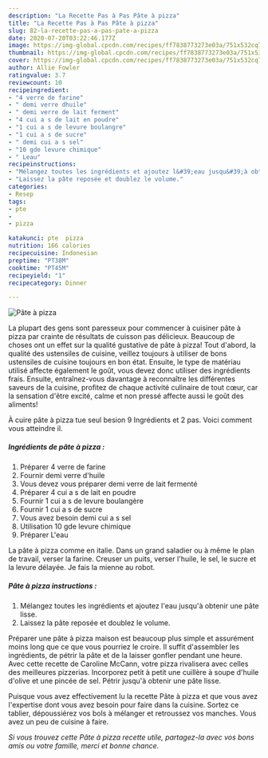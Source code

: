 ```yaml
---
description: "La Recette Pas à Pas Pâte à pizza"
title: "La Recette Pas à Pas Pâte à pizza"
slug: 82-la-recette-pas-a-pas-pate-a-pizza
date: 2020-07-20T03:22:46.177Z
image: https://img-global.cpcdn.com/recipes/ff7838773273e03a/751x532cq70/pate-a-pizza-photo-principale-de-la-recette.jpg
thumbnail: https://img-global.cpcdn.com/recipes/ff7838773273e03a/751x532cq70/pate-a-pizza-photo-principale-de-la-recette.jpg
cover: https://img-global.cpcdn.com/recipes/ff7838773273e03a/751x532cq70/pate-a-pizza-photo-principale-de-la-recette.jpg
author: Allie Fowler
ratingvalue: 3.7
reviewcount: 10
recipeingredient:
- "4 verre de farine"
- " demi verre dhuile"
- " demi verre de lait ferment"
- "4 cui a s de lait en poudre"
- "1 cui a s de levure boulangre"
- "1 cui a s de sucre"
- " demi cui a s sel"
- "10 gde levure chimique"
- " Leau"
recipeinstructions:
- "Mélangez toutes les ingrédients et ajoutez l&#39;eau jusqu&#39;à obtenir une pâte lisse."
- "Laissez la pâte reposée et doublez le volume."
categories:
- Resep
tags:
- pte
- 
- pizza

katakunci: pte  pizza 
nutrition: 166 calories
recipecuisine: Indonesian
preptime: "PT38M"
cooktime: "PT45M"
recipeyield: "1"
recipecategory: Dinner

---
```



![Pâte à pizza](https://img-global.cpcdn.com/recipes/ff7838773273e03a/751x532cq70/pate-a-pizza-photo-principale-de-la-recette.jpg)

La plupart des gens sont paresseux pour commencer à cuisiner pâte à pizza par crainte de résultats de cuisson pas délicieux. Beaucoup de choses ont un effet sur la qualité gustative de pâte à pizza! Tout d'abord, la qualité des ustensiles de cuisine, veillez toujours à utiliser de bons ustensiles de cuisine toujours en bon état. Ensuite, le type de matériau utilisé affecte également le goût, vous devez donc utiliser des ingrédients frais. Ensuite, entraînez-vous davantage à reconnaître les différentes saveurs de la cuisine, profitez de chaque activité culinaire de tout cœur, car la sensation d'être excité, calme et non pressé affecte aussi le goût des aliments!

<!--inarticleads1-->

À cuire pâte à pizza tue seul besion 9 Ingrédients et 2 pas. Voici comment vous atteindre il.

##### Ingrédients de pâte à pizza :

1. Préparer 4 verre de farine
1. Fournir  demi verre d&#39;huile
1. Vous devez vous préparer  demi verre de lait fermenté
1. Préparer 4 cui a s de lait en poudre
1. Fournir 1 cui a s de levure boulangère
1. Fournir 1 cui a s de sucre
1. Vous avez besoin  demi cui a s sel
1. Utilisation 10 gde levure chimique
1. Préparer  L&#39;eau


La pâte à pizza comme en italie. Dans un grand saladier ou à même le plan de travail, verser la farine. Creuser un puits, verser l&#39;huile, le sel, le sucre et la levure délayée. Je fais la mienne au robot. 

<!--inarticleads2-->

##### Pâte à pizza instructions :

1. Mélangez toutes les ingrédients et ajoutez l&#39;eau jusqu&#39;à obtenir une pâte lisse.
1. Laissez la pâte reposée et doublez le volume.


Préparer une pâte à pizza maison est beaucoup plus simple et assurément moins long que ce que vous pourriez le croire. Il suffit d&#39;assembler les ingrédients, de pétrir la pâte et de la laisser gonfler pendant une heure. Avec cette recette de Caroline McCann, votre pizza rivalisera avec celles des meilleures pizzerias. Incorporez petit à petit une cuillère à soupe d&#39;huile d&#39;olive et une pincée de sel. Pétrir jusqu&#39;à obtenir une pâte lisse. 

<!--inarticleads1-->

<p>
Puisque vous avez effectivement lu la recette Pâte à pizza et que vous avez l'expertise dont vous avez besoin pour faire dans la cuisine. Sortez ce tablier, dépoussiérez vos bols à mélanger et retroussez vos manches. Vous avez un peu de cuisine à faire.
</p>

<p>
<i>Si vous trouvez cette Pâte à pizza recette utile, partagez-la avec vos bons amis ou votre famille, merci et bonne chance.</i>
</p>
